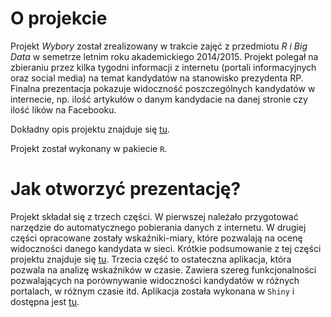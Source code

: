 # O projekcie

Projekt *Wybory* został zrealizowany w trakcie zajęć z przedmiotu *R i Big Data* w semetrze letnim roku akademickiego 2014/2015. Projekt polegał na zbieraniu przez kilka tygodni informacji z internetu (portali informacyjnych oraz social media) na temat kandydatów na stanowisko prezydenta RP. Finalna prezentacja pokazuje widoczność poszczególnych kandydatów w internecie, np. ilość artykułów o danym kandydacie na danej stronie czy ilość lików na Facebooku. 

Dokładny opis projektu znajduje się [tu](https://github.com/pbiecek/RandBigData/tree/master/MINI_2015#projekty).

Projekt został wykonany w pakiecie `R`.

# Jak otworzyć prezentację?

Projekt składał się z trzech części. W pierwszej należało przygotować narzędzie do automatycznego pobierania danych z internetu. W drugiej części opracowane zostały wskaźniki-miary, które pozwalają na ocenę widoczności danego kandydata w sieci. Krótkie podsumowanie z tej części projektu znajduje się [tu](https://github.com/tyskaj/Wybory/blob/master/prezentacja2/prezentacja2.pdf).
Trzecia część to ostateczna aplikacja, która pozwala na analizę wskaźników w czasie. Zawiera szereg funkcjonalności pozwalających na porównywanie widoczności kandydatów w różnych portalach, w różnym czasie itd. Aplikacja została wykonana w `Shiny` i dostępna jest [tu](https://jankowiakj.shinyapps.io/Fak_Jankowiak/).